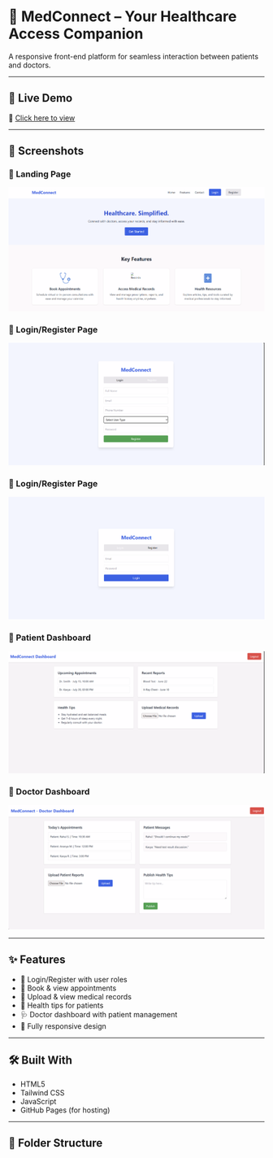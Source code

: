 # 🏥 MedConnect – Your Healthcare Access Companion

A responsive front-end platform for seamless interaction between patients and doctors.

---

## 🚀 Live Demo  
🔗 [Click here to view](https://abhishek-s-14.github.io/medconnect-frontend/)

---

## 📸 Screenshots

### 🔹 Landing Page
![Landing](Screenshot%202025-07-11%20231618.png)

### 🔹 Login/Register Page
![Auth](Screenshot%202025-07-11%20231655.png)

### 🔹 Login/Register Page
![Auth](Screenshot%202025-07-11%20231708.png)

### 🔹 Patient Dashboard
![Dashboard](Screenshot%202025-07-11%20231633.png)

### 🔹 Doctor Dashboard
![Doctor Dashboard](Screenshot%202025-07-11%20231721.png)

---

## ✨ Features

- 🔐 Login/Register with user roles
- 📅 Book & view appointments
- 📂 Upload & view medical records
- 📘 Health tips for patients
- 🩺 Doctor dashboard with patient management
- 📱 Fully responsive design

---

## 🛠️ Built With

- HTML5
- Tailwind CSS
- JavaScript
- GitHub Pages (for hosting)

---

## 📁 Folder Structure

